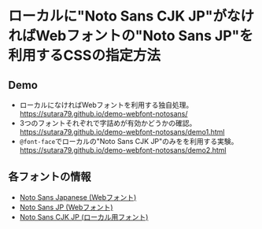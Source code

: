 # ローカルに"Noto Sans CJK JP"がなければWebフォントの"Noto Sans JP"を利用するCSSの指定方法

## Demo
- ローカルになければWebフォントを利用する独自処理。  
  https://sutara79.github.io/demo-webfont-notosans/
- 3つのフォントそれぞれで字詰めが有効かどうかの確認。  
  https://sutara79.github.io/demo-webfont-notosans/demo1.html
- `@font-face`でローカルの"Noto Sans CJK JP"のみをを利用する実験。  
  https://sutara79.github.io/demo-webfont-notosans/demo2.html


## 各フォントの情報
- [Noto Sans Japanese (Webフォント)](https://fonts.google.com/earlyaccess#Noto+Sans+Japanese)
- [Noto Sans JP (Webフォント)](https://fonts.google.com/earlyaccess#Noto+Sans+JP)
- [Noto Sans CJK JP (ローカル用フォント)](https://www.google.com/get/noto/#sans-jpan)